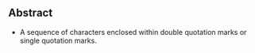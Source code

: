 
## Abstract
- A sequence of characters enclosed within double quotation marks or single quotation marks.